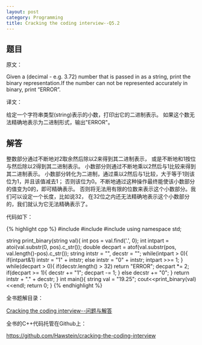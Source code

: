 ```yaml
---
layout: post
category: Programming
title: Cracking the coding interview--Q5.2
---
```


## 题目

原文：

Given a (decimal - e.g. 3.72) number that is passed in as a string, 
print the binary representation.If the number can not be represented 
accurately in binary, print “ERROR”.

译文：

给定一个字符串类型(string)表示的小数，打印出它的二进制表示。
如果这个数无法精确地表示为二进制形式，输出"ERROR"。

## 解答

整数部分通过不断地对2取余然后除以2来得到其二进制表示，
或是不断地和1按位与然后除以2得到其二进制表示。
小数部分则通过不断地乘以2然后与1比较来得到其二进制表示。
小数部分转化为二进制，通过乘以2然后与1比较，大于等于1则该位为1，并且该值减去1；
否则该位为0。不断地通过这种操作最终能使该小数部分的值变为0的，即可精确表示。
否则将无法用有限的位数来表示这个小数部分。我们可以设定一个长度，比如说32，
在32位之内还无法精确地表示这个小数部分的，我们就认为它无法精确表示了。

代码如下：

{% highlight cpp %}
#include <iostream>
#include <string>
#include <cstdlib>
using namespace std;

string print_binary(string val){
    int pos = val.find('.', 0);
    int intpart = atoi(val.substr(0, pos).c_str());
    double decpart = atof(val.substr(pos, val.length()-pos).c_str());
    string intstr = "", decstr = "";
    while(intpart > 0){
        if(intpart&1) intstr = "1" + intstr;
        else intstr = "0" + intstr;
        intpart >>= 1;
    }
    while(decpart > 0){
        if(decstr.length() > 32) return "ERROR";
        decpart *= 2;
        if(decpart >= 1){
            decstr += "1";
            decpart -= 1;
        }
        else
            decstr += "0";
    }
    return intstr + "." + decstr;
}
int main(){
    string val = "19.25";
    cout<<print_binary(val)<<endl;
    return 0;
}
{% endhighlight %}

全书题解目录：

[Cracking the coding interview--问题与解答](/posts/ctci-solutions-contents.html)

全书的C++代码托管在Github上：

<https://github.com/Hawstein/cracking-the-coding-interview>
